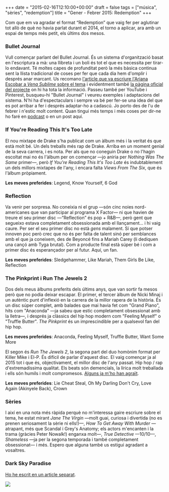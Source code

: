 +++
date = "2015-02-16T12:10:00+00:00"
draft = false
tags = ["música", "sèries", "redemption"]
title = "Gener - Febrer 2015: Redemption"
+++

Com que em va agradar el format &ldquo;Redemption&rdquo; que vaig fer per aglutinar tot all&ograve; de qu&egrave; no havia parlat durant el 2014, el torno a aplicar, ara amb un espai de temps m&eacute;s petit, els &uacute;ltims dos mesos. 

<!-- more -->

### Bullet Journal

Vull comen&ccedil;ar parlant del Bullet Journal. &Eacute;s un sistema d'organitzaci&oacute; basat en l'escriptura a m&agrave;: una llibreta i un boli &eacute;s tot el que es necessita per tirar-lo endavant. T&eacute; moltes capes de profunditat per&ograve; la m&eacute;s b&agrave;sica continua sent la llista tradicional de coses per fer que cada dia hem d'omplir i despr&eacute;s anar marcant. Us recomano [l'article que va escriure l'Ariana Escobar a *Vena Sublime* sobre el tema](http://venasublime.tumblr.com/post/108839596861/mi-experiencia-despues-de-un-ano-usando-el-metodo) i evidentment tamb&eacute; [la p&agrave;gina oficial del projecte](http://bulletjournal.com/) on hi ha tota la informaci&oacute;. Passeu tamb&eacute; per YouTube i Pinterest, busqueu-hi "Bullet Journal" i veureu exemples i adaptacions del sistema. N'hi ha d'espectaculars i sempre va b&eacute; per fer-se una idea del que es pot arribar a fer i despr&eacute;s adaptar-ho a cadasc&uacute;. Jo porto des de l'u de febrer i n'estic molt content. Quan tingui m&eacute;s temps i m&eacute;s coses per dir-ne ho far&eacute; en [podcast](https://itunes.apple.com/es/podcast/lover-rater/id939355337?l=ca) o en un post aqu&iacute;. 

### If You're Reading This It's Too Late

El nou mixtape de Drake s'ha publicat com un &agrave;lbum m&eacute;s i la veritat &eacute;s que est&agrave; molt b&eacute;. Un dels treballs m&eacute;s rap de Drake. Arriba en un moment genial de la seva carrera, i es nota. Per als que no coneguin Drake o no l'hagin escoltat mai no &eacute;s l'&agrave;lbum per on comen&ccedil;ar &mdash;jo aniria per *Nothing Was The Same* primer&mdash;, per&ograve; *If You're Reading This It's Too Late* &eacute;s indubtablement un dels millors mixtapes de l'any, i encara falta *Views From The Six*, que &eacute;s l'&agrave;lbum pr&ograve;piament. 

**Les meves preferides**: Legend, Know Yourself, 6 God

<span class="fa fa-heart"> </span> <span class="fa fa-heart"> </span> <span class="fa fa-heart"> </span>

### Reflection

Va venir per sorpresa. No coneixia ni el grup &mdash;s&oacute;n cinc noies nord-americanes que van participar al programa X Factor&mdash; ni que havien de treure el seu primer disc &mdash;&ldquo;Reflection&rdquo; &eacute;s pop + R&amp;B&mdash;, per&ograve; gent que segueixo estava completament obsessionada amb el llan&ccedil;ament... i hi vaig caure. Per ser el seu primer disc no est&agrave; *gens* malament. S&iacute; que potser innoven poc per&ograve; crec que no &eacute;s per falta de talent sin&oacute; per semblances amb el que ja coneixem, des de Beyonc&eacute; fins a Mariah Carey (li dediquen una can&ccedil;&oacute; amb Tyga brutal). Com a producte final est&agrave; s&uacute;per b&eacute; i com a primer disc &eacute;s esperan&ccedil;ador per al futur. Aqu&iacute;, un fan.

**Les meves preferides**: Sledgehammer, Like Mariah, Them Girls Be Like, Reflection

<span class="fa fa-heart"> </span> <span class="fa fa-heart"> </span> <span class="fa fa-heart"> </span>

### The Pinkprint i Run The Jewels 2

Dos dels meus &agrave;lbums preferits dels &uacute;ltims anys, que van sortir fa mesos per&ograve; que no podia deixar escapar. El primer, el tercer &agrave;lbum de Nicki Minaj i un aut&egrave;ntic punt d'inflexi&oacute; en la carrera de la millor rapera de la hist&ograve;ria. &Eacute;s un disc s&uacute;per complet, amb balades que mai havia fet com "Grand Piano", hits com "Anaconda" &mdash;ja sabeu que estic completament obsessionat amb la lletra&mdash;, i despr&eacute;s ja cl&agrave;ssics del hip hop modern com "Feeling Myself" o "Truffle Butter". *The Pinkprint* &eacute;s un imprescindible per a qualsevol fan del hip hop.

**Les meves preferides**: Anaconda, Feeling Myself, Truffle Butter, Want Some More

<span class="fa fa-heart"> </span> <span class="fa fa-heart"> </span> <span class="fa fa-heart"> </span> <span class="fa fa-heart"> </span> <span class="fa fa-heart"> </span> 

El segon &eacute;s *Run The Jewels 2*, la segona part del duo hom&ograve;nim format per Killer Mike i El-P. &Eacute;s dif&iacute;cil de parlar d'aquest disc. El vaig comen&ccedil;ar ja al 2015 tot i que &eacute;s, objectivament, el millor disc de l'any passat. Hip hop / rap d'extremad&iacute;ssima qualitat. Els beats s&oacute;n demencials, la l&iacute;rica molt treballada i ells s&oacute;n humils i molt compromesos. [Alguns ja m'ho han agra&iuml;t](https://twitter.com/alexvega/status/562595136820224000).

**Les meves preferides**: Lie Cheat Steal, Oh My Darling Don't Cry, Love Again (Akinyele Back), Crown

<span class="fa fa-heart"> </span> <span class="fa fa-heart"> </span> <span class="fa fa-heart"> </span> <span class="fa fa-heart"> </span> <span class="fa fa-heart"> </span> 

### S&egrave;ries

I aix&iacute; en una nota m&eacute;s r&agrave;pida perqu&egrave; no m'interessa gaire escriure sobre el tema, he estat mirant *Jane The Virgin* &mdash;molt guai, curiosa i divertida (no es prenen seriosament la s&egrave;rie ni ells!)&mdash;, *How To Get Away With Murder* &mdash;atrapant, m&eacute;s que Scandal i Grey's Anatomy; els actors m'encanten i la trama (gr&agrave;cies Peter Nowalk!) enganxa molt&mdash;, *True Detective* &mdash;10/10&mdash;, *Shameless* &mdash;ja per la segona temporada i tamb&eacute; completament obsessionat&mdash; i m&eacute;s. Espero que alguna tamb&eacute; us estigui agradant a vosaltres.

### Dark Sky Paradise

[Ho he escrit en un article separat](http://enricllonch.com/post/112348954629/dark-sky-paradise).

<img id="splashFade" src="http://i.imgur.com/kCFBJdm.jpg">